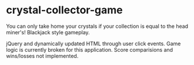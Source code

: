 # crystal-collector-game

You can only take home your crystals if your collection is equal to the head miner's! Blackjack style gameplay.

jQuery and dynamically updated HTML through user click events. Game logic is currently broken for this application. Score comparisions and wins/losses not implemented.
